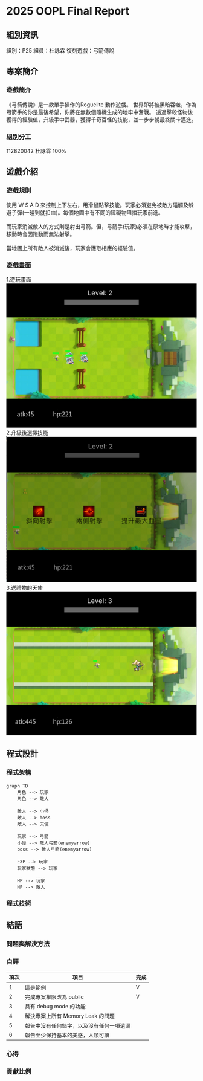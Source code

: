# 2025 OOPL Final Report

## 組別資訊

組別：P25
組員：杜詠霖
復刻遊戲：弓箭傳說

## 專案簡介

### 遊戲簡介
《弓箭傳說》是一款單手操作的Roguelite 動作遊戲。 世界即將被黑暗吞噬，作為弓箭手的你是最後希望，你將在無數個隨機生成的地牢中奮戰。 透過擊殺怪物後獲得的經驗值，升級手中武器，獲得千奇百怪的技能，並一步步朝最終關卡邁進。

### 組別分工
112820042 杜詠霖 100% 
## 遊戲介紹

### 遊戲規則
使用 W S A D 來控制上下左右，用滑鼠點擊技能。玩家必須避免被敵方碰觸及躲避子彈(一碰到就扣血)。每個地圖中有不同的障礙物阻擋玩家前進。
<br><br>
而玩家消滅敵人的方式則是射出弓箭。但，弓箭手(玩家)必須在原地時才能攻擊，移動時會因跑動而無法射擊。
<br><br>
當地圖上所有敵人被消滅後，玩家會獲取相應的經驗值。

### 遊戲畫面
1.遊玩畫面![](playing.png)
2.升級後選擇技能![](skill_choise.png)
3.送禮物的天使![](angle.png)
## 程式設計

### 程式架構
```mermaid
graph TD
    角色 --> 玩家
    角色 --> 敵人

    敵人 --> 小怪
    敵人 --> boss
    敵人 --> 天使

    玩家 --> 弓箭
    小怪 --> 敵人弓箭(enemyarrow)
    boss --> 敵人弓箭(enemyarrow)

    EXP --> 玩家
    玩家狀態 --> 玩家

    HP --> 玩家
    HP --> 敵人

```
### 程式技術

## 結語

### 問題與解決方法
### 自評

| 項次 | 項目                   | 完成 |
|------|------------------------|-------|
| 1    | 這是範例 |  V  |
| 2    | 完成專案權限改為 public |  V  |
| 3    | 具有 debug mode 的功能  |    |
| 4    | 解決專案上所有 Memory Leak 的問題  |    |
| 5    | 報告中沒有任何錯字，以及沒有任何一項遺漏  |    |
| 6    | 報告至少保持基本的美感，人類可讀  |    |

### 心得
### 貢獻比例